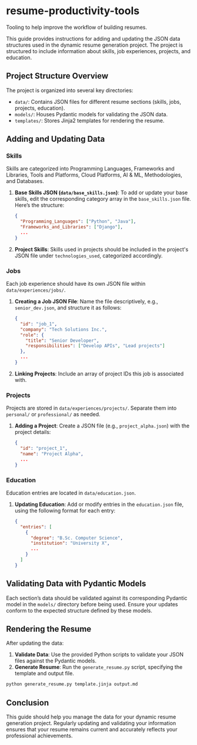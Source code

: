 # resume-productivity-tools
Tooling to help improve the workflow of building resumes.

This guide provides instructions for adding and updating the JSON data structures used in the dynamic resume generation project. The project is structured to include information about skills, job experiences, projects, and education.

## Project Structure Overview

The project is organized into several key directories:

- `data/`: Contains JSON files for different resume sections (skills, jobs, projects, education).
- `models/`: Houses Pydantic models for validating the JSON data.
- `templates/`: Stores Jinja2 templates for rendering the resume.

## Adding and Updating Data

### Skills

Skills are categorized into Programming Languages, Frameworks and Libraries, Tools and Platforms, Cloud Platforms, AI & ML, Methodologies, and Databases.

1. **Base Skills JSON (`data/base_skills.json`)**: To add or update your base skills, edit the corresponding category array in the `base_skills.json` file. Here’s the structure:

    ```json
    {
      "Programming_Languages": ["Python", "Java"],
      "Frameworks_and_Libraries": ["Django"],
      ...
    }
    ```

2. **Project Skills**: Skills used in projects should be included in the project's JSON file under `technologies_used`, categorized accordingly.

### Jobs

Each job experience should have its own JSON file within `data/experiences/jobs/`.

1. **Creating a Job JSON File**: Name the file descriptively, e.g., `senior_dev.json`, and structure it as follows:

    ```json
    {
      "id": "job_1",
      "company": "Tech Solutions Inc.",
      "role": {
        "title": "Senior Developer",
        "responsibilities": ["Develop APIs", "Lead projects"]
      },
      ...
    }
    ```

2. **Linking Projects**: Include an array of project IDs this job is associated with.

### Projects

Projects are stored in `data/experiences/projects/`. Separate them into `personal/` or `professional/` as needed.

1. **Adding a Project**: Create a JSON file (e.g., `project_alpha.json`) with the project details:

    ```json
    {
      "id": "project_1",
      "name": "Project Alpha",
      ...
    }
    ```

### Education

Education entries are located in `data/education.json`.

1. **Updating Education**: Add or modify entries in the `education.json` file, using the following format for each entry:

    ```json
    {
      "entries": [
        {
          "degree": "B.Sc. Computer Science",
          "institution": "University X",
          ...
        }
      ]
    }
    ```

## Validating Data with Pydantic Models

Each section’s data should be validated against its corresponding Pydantic model in the `models/` directory before being used. Ensure your updates conform to the expected structure defined by these models.

## Rendering the Resume

After updating the data:

1. **Validate Data**: Use the provided Python scripts to validate your JSON files against the Pydantic models.
2. **Generate Resume**: Run the `generate_resume.py` script, specifying the template and output file.

```bash
python generate_resume.py template.jinja output.md
```

## Conclusion

This guide should help you manage the data for your dynamic resume generation project. Regularly updating and validating your information ensures that your resume remains current and accurately reflects your professional achievements.
